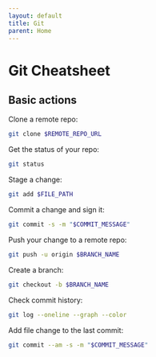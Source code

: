 ```yaml
---
layout: default
title: Git
parent: Home
---
```


# Git Cheatsheet

## Basic actions

Clone a remote repo:

```bash
git clone $REMOTE_REPO_URL
```

Get the status of your repo:

```bash
git status
```

Stage a change:

```bash
git add $FILE_PATH
```

Commit a change and sign it:

```bash
git commit -s -m "$COMMIT_MESSAGE"
```

Push your change to a remote repo:

```bash
git push -u origin $BRANCH_NAME
```

Create a branch:

```bash
git checkout -b $BRANCH_NAME
```

Check commit history:

```bash
git log --oneline --graph --color
```

Add file change to the last commit:

```bash
git commit --am -s -m "$COMMIT_MESSAGE"
```